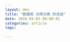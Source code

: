 ```yaml
---
layout: dev
title: "数据库 分库分表 的总结"
date: 2016-04-03 00:00:01
categories: article
tags: 

---
```





